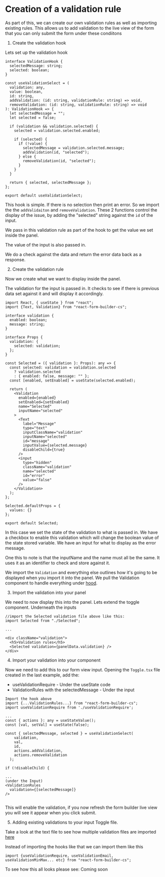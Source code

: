 # Creation of a validation rule

As part of this, we can create our own validation rules as well as importing existing rules. This allows us to add validation to the live view of the form that you can only submit the form under these condiitons

1. Create the validation hook

Lets set up the validation hook

```
interface ValidationHook {
  selectedMessage: string;
  selected: boolean;
}

const useValidationSelect = (
  validation: any,
  value: boolean,
  id: string,
  addValidation: (id: string, validationRule: string) => void,
  removeValidation: (id: string, validationRule: string) => void
): ValidationHook => {
  let selectedMessage = "";
  let selected = false;

  if (validation && validation.selected) {
    selected = validation.selected.enabled;

    if (selected) {
      if (!value) {
        selectedMessage = validation.selected.message;
        addValidation(id, "selected");
      } else {
        removeValidation(id, "selected");
      }
    }
  }

  return { selected, selectedMessage };
};

export default useValidationSelect;
```

This hook is simple. If there is no selection then print an error. So we import the the `addValidaiton` and `removeValidation`. These 2 functions control the display of the issue, by adding the "selected" string against the `id` of the input.

We pass in this validation rule as part of the hook to get the value we set inside the panel.

The value of the input is also passed in.

We do a check against the data and return the error data back as a response.

2. Create the validation rule

Now we create what we want to display inside the panel.

The validation for the input is passed in. It checks to see if there is previous data set against it and will display it accordingly.

```
import React, { useState } from "react";
import {Text, Validation} from "react-form-builder-cs";

interface validation {
  enabled: boolean;
  message: string;
}

interface Props {
  validation: {
    selected: validation;
  };
}

const Selected = ({ validation }: Props): any => {
  const selected: validation = validation.selected
    ? validation.selected
    : { enabled: false, message: "" };
  const [enabled, setEnabled] = useState(selected.enabled);

  return (
    <Validation
      enabled={enabled}
      setEnabled={setEnabled}
      name="Selected"
      inputName="selected"
    >
      <Text
        label="Message"
        type="text"
        inputClassName="validation"
        inputName="selected"
        id="message"
        inputValue={selected.message}
        disableChild={true}
      />
      <input
        type="hidden"
        className="validation"
        name="selected"
        id="error"
        value="false"
      />
    </Validation>
  );
};

Selected.defaultProps = {
  values: {}
};

export default Selected;
```

In this case we set the state of the validation to what is passed in. We have a checkbox to enable this validation which will change the boolean value of the state stored variable. We have an input for what to display as the error message.

One this to note is that the inputName and the name must all be the same. It uses it as an identifier to check and store against it.

We import the `Validation` and everything else outlines how it's going to be displayed when you import it into the panel. We pull the Validation component to handle everything under [hood](https://github.com/chrissheppard41/react-form-builder/blob/master/src/js/formBuilder/ValidationRules.tsx).

3. Import the validation into your panel

We need to now display this into the panel. Lets extend the toggle component. Underneath the inputs

```
//import the Selected validation file above like this:
import Selected from "./Selected";

...

<div className="validation">
  <h5>Validation rules</h5>
  <Selected validation={panelData.validation} />
</div>
```

4. Import your validation into your component

Now we need to add this to our form view input. Opening the `Toggle.tsx` file created in the last example, add the:

- useValidationRequire - Under the useState code
- ValidationRules with the selectedMessage - Under the input

```
Import the hook above
import {...ValidationRules...} from "react-form-builder-cs";
import useValidationRequire from './useValidationRequire';

...
const { actions }: any = useStateValue();
const [val, setVal] = useState(false);
  
const { selectedMessage, selected } = useValidationSelect(
    validation,
    val,
    id,
    actions.addValidation,
    actions.removeValidation
  );
  
if (!disableChild) {

...
(under the Input)
<ValidationRules
  validation={[selectedMessage]}
/>
  
```

This will enable the validation, if you now refresh the form builder live view you will see it appear when you click submit.

5. Adding existing validations to your input Toggle file.

Take a look at the text file to see how multiple validation files are imported [here](https://github.com/chrissheppard41/react-form-builder/blob/master/src/js/formBuilder/elements/Text.tsx)

Instead of importing the hooks like that we can import them like this

`import {useValidationRequire, useValidationEmail, useValidationMinMax... etc} from "react-form-builder-cs";`

To see how this all looks please see: Coming soon
